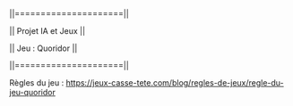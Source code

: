 ||=====================||

||  Projet IA et Jeux  ||

||  Jeu : Quoridor     ||

||=====================||

Règles du jeu : https://jeux-casse-tete.com/blog/regles-de-jeux/regle-du-jeu-quoridor

